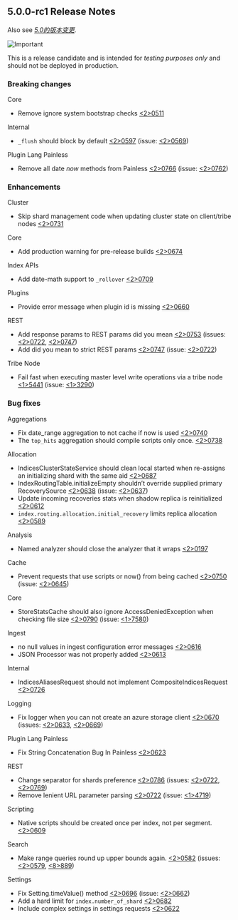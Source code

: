 ## 5.0.0-rc1 Release Notes

Also see [_5.0的版本变更_](breaking-changes-5.0.html).

![Important](https://www.elastic.co/guide/en/elasticsearch/reference/current/images/icons/important.png)

This is a release candidate and is intended for _testing purposes only_ and should not be deployed in production.

### Breaking changes

Core 
    

  * Remove ignore system bootstrap checks [<2>0511](https://github.com/elastic/elasticsearch/pull/20511)



Internal 
    

  * `_flush` should block by default [<2>0597](https://github.com/elastic/elasticsearch/pull/20597) (issue: [<2>0569](https://github.com/elastic/elasticsearch/issues/20569)) 



Plugin Lang Painless 
    

  * Remove all date _now_ methods from Painless [<2>0766](https://github.com/elastic/elasticsearch/pull/20766) (issue: [<2>0762](https://github.com/elastic/elasticsearch/issues/20762)) 



### Enhancements

Cluster 
    

  * Skip shard management code when updating cluster state on client/tribe nodes [<2>0731](https://github.com/elastic/elasticsearch/pull/20731)



Core 
    

  * Add production warning for pre-release builds [<2>0674](https://github.com/elastic/elasticsearch/pull/20674)



Index APIs 
    

  * Add date-math support to `_rollover` [<2>0709](https://github.com/elastic/elasticsearch/pull/20709)



Plugins 
    

  * Provide error message when plugin id is missing [<2>0660](https://github.com/elastic/elasticsearch/pull/20660)



REST 
    

  * Add response params to REST params did you mean [<2>0753](https://github.com/elastic/elasticsearch/pull/20753) (issues: [<2>0722](https://github.com/elastic/elasticsearch/issues/20722), [<2>0747](https://github.com/elastic/elasticsearch/issues/20747)) 
  * Add did you mean to strict REST params [<2>0747](https://github.com/elastic/elasticsearch/pull/20747) (issue: [<2>0722](https://github.com/elastic/elasticsearch/issues/20722)) 



Tribe Node 
    

  * Fail fast when executing master level write operations via a tribe node [<1>5441](https://github.com/elastic/elasticsearch/pull/15441) (issue: [<1>3290](https://github.com/elastic/elasticsearch/issues/13290)) 



### Bug fixes

Aggregations 
    

  * Fix date_range aggregation to not cache if now is used [<2>0740](https://github.com/elastic/elasticsearch/pull/20740)
  * The `top_hits` aggregation should compile scripts only once. [<2>0738](https://github.com/elastic/elasticsearch/pull/20738)



Allocation 
    

  * IndicesClusterStateService should clean local started when re-assigns an initializing shard with the same aid [<2>0687](https://github.com/elastic/elasticsearch/pull/20687)
  * IndexRoutingTable.initializeEmpty shouldn’t override supplied primary RecoverySource [<2>0638](https://github.com/elastic/elasticsearch/pull/20638) (issue: [<2>0637](https://github.com/elastic/elasticsearch/issues/20637)) 
  * Update incoming recoveries stats when shadow replica is reinitialized [<2>0612](https://github.com/elastic/elasticsearch/pull/20612)
  * `index.routing.allocation.initial_recovery` limits replica allocation [<2>0589](https://github.com/elastic/elasticsearch/pull/20589)



Analysis 
    

  * Named analyzer should close the analyzer that it wraps [<2>0197](https://github.com/elastic/elasticsearch/pull/20197)



Cache 
    

  * Prevent requests that use scripts or now() from being cached [<2>0750](https://github.com/elastic/elasticsearch/pull/20750) (issue: [<2>0645](https://github.com/elastic/elasticsearch/issues/20645)) 



Core 
    

  * StoreStatsCache should also ignore AccessDeniedException when checking file size [<2>0790](https://github.com/elastic/elasticsearch/pull/20790) (issue: [<1>7580](https://github.com/elastic/elasticsearch/issues/17580)) 



Ingest 
    

  * no null values in ingest configuration error messages [<2>0616](https://github.com/elastic/elasticsearch/pull/20616)
  * JSON Processor was not properly added [<2>0613](https://github.com/elastic/elasticsearch/pull/20613)



Internal 
    

  * IndicesAliasesRequest should not implement CompositeIndicesRequest [<2>0726](https://github.com/elastic/elasticsearch/pull/20726)



Logging 
    

  * Fix logger when you can not create an azure storage client [<2>0670](https://github.com/elastic/elasticsearch/pull/20670) (issues: [<2>0633](https://github.com/elastic/elasticsearch/issues/20633), [<2>0669](https://github.com/elastic/elasticsearch/issues/20669)) 



Plugin Lang Painless 
    

  * Fix String Concatenation Bug In Painless [<2>0623](https://github.com/elastic/elasticsearch/pull/20623)



REST 
    

  * Change separator for shards preference [<2>0786](https://github.com/elastic/elasticsearch/pull/20786) (issues: [<2>0722](https://github.com/elastic/elasticsearch/issues/20722), [<2>0769](https://github.com/elastic/elasticsearch/issues/20769)) 
  * Remove lenient URL parameter parsing [<2>0722](https://github.com/elastic/elasticsearch/pull/20722) (issue: [<1>4719](https://github.com/elastic/elasticsearch/issues/14719)) 



Scripting 
    

  * Native scripts should be created once per index, not per segment. [<2>0609](https://github.com/elastic/elasticsearch/pull/20609)



Search 
    

  * Make range queries round up upper bounds again. [<2>0582](https://github.com/elastic/elasticsearch/pull/20582) (issues: [<2>0579](https://github.com/elastic/elasticsearch/issues/20579), [<8>889](https://github.com/elastic/elasticsearch/issues/8889)) 



Settings 
    

  * Fix Setting.timeValue() method [<2>0696](https://github.com/elastic/elasticsearch/pull/20696) (issue: [<2>0662](https://github.com/elastic/elasticsearch/issues/20662)) 
  * Add a hard limit for `index.number_of_shard` [<2>0682](https://github.com/elastic/elasticsearch/pull/20682)
  * Include complex settings in settings requests [<2>0622](https://github.com/elastic/elasticsearch/pull/20622)


